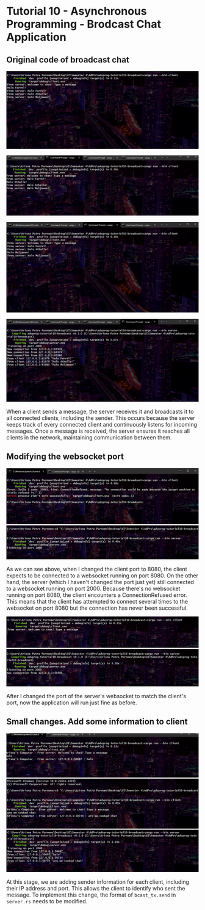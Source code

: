 # Tutorial 10 - Asynchronous Programming - Brodcast Chat Application

## Original code of broadcast chat

![farrel](/img/farrel.png)

![athalla](/img/athalla.png)

![muljawan](/img/muljawan.png)

![fam](/img/fam.png)

When a client sends a message, the server receives it and broadcasts it to all connected clients, including the sender. This occurs because the server keeps track of every connected client and continuously listens for incoming messages. Once a message is received, the server ensures it reaches all clients in the network, maintaining communication between them.

## Modifying the websocket port

![clientfail](/img/clientfail.png)
![serveroldport](/img/serveroldport.png)

As we can see above, when I changed the client port to 8080, the client expects to be connected to a websocket running on port 8080. On the other hand, the server (which I haven't changed the port just yet) still connected to a websocket running on port 2000. Because there's no websocket running on port 8080, the client encounters a ConnectionRefused error. This means that the client has attempted to connect several times to the websocket on port 8080 but the connection has never been successful.

![clientnewport](/img/clientnewport.png)
![servernewport](/img/servernewport.png)

After I changed the port of the server's websocket to match the client's port, now the application will run just fine as before.

## Small changes. Add some information to client

![latestclient](/img/latestclient.png)
![latestclient2](/img/latestclient2.png)
![latestserver](/img/latestserver.png)

At this stage, we are adding sender information for each client, including their IP address and port. This allows the client to identify who sent the message. To implement this change, the format of `bcast_tx.send` in `server.rs` needs to be modified.
